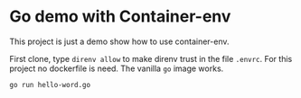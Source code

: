 # Go demo with Container-env

This project is just a demo show how to use container-env.

First clone, type `direnv allow` to make direnv trust in the file `.envrc`.
For this project no dockerfile is need. The vanilla `go` image works.

    go run hello-word.go
